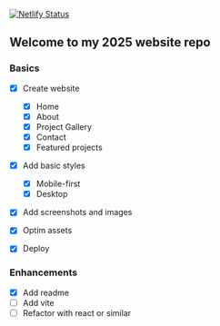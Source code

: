 [![Netlify Status](https://api.netlify.com/api/v1/badges/93679c9c-d962-4092-a4a8-12dcfd153b12/deploy-status)](https://app.netlify.com/projects/goofy-goodall-e1481e/deploys)

## Welcome to my 2025 website repo

### Basics

- [x] Create website

  - [x] Home
  - [x] About
  - [x] Project Gallery
  - [x] Contact
  - [x] Featured projects

- [x] Add basic styles
  - [x] Mobile-first
  - [x] Desktop
- [x] Add screenshots and images
- [x] Optim assets
- [x] Deploy

### Enhancements

- [x] Add readme
- [ ] Add vite
- [ ] Refactor with react or similar
